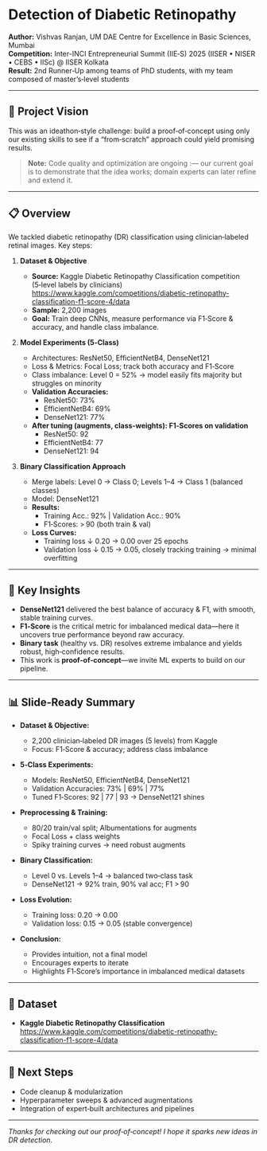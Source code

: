 # Detection of Diabetic Retinopathy

**Author:** Vishvas Ranjan, UM DAE Centre for Excellence in Basic Sciences, Mumbai  
**Competition:** Inter-INCI Entrepreneurial Summit (IIE‑S) 2025 (IISER • NISER • CEBS • IISc) @ IISER Kolkata  
**Result:** 2nd Runner‑Up among teams of PhD students, with my team composed of master’s‑level students  

---

## 🚀 Project Vision

This was an ideathon‑style challenge: build a proof‑of‑concept using only our existing skills to see if a “from‑scratch” approach could yield promising results.  
> **Note:** Code quality and optimization are ongoing :— our current goal is to demonstrate that the idea works; domain experts can later refine and extend it.

---

## 📋 Overview

We tackled diabetic retinopathy (DR) classification using clinician‑labeled retinal images. Key steps:

1. **Dataset & Objective**  
   - **Source:** Kaggle Diabetic Retinopathy Classification competition  
     (5‑level labels by clinicians)  
     https://www.kaggle.com/competitions/diabetic-retinopathy-classification-f1-score-4/data  
   - **Sample:** 2,200 images  
   - **Goal:** Train deep CNNs, measure performance via F1‑Score & accuracy, and handle class imbalance.

2. **Model Experiments (5‑Class)**  
   - Architectures: ResNet50, EfficientNetB4, DenseNet121  
   - Loss & Metrics: Focal Loss; track both accuracy and F1‑Score  
   - Class imbalance: Level 0 = 52% → model easily fits majority but struggles on minority  
   - **Validation Accuracies:**  
     - ResNet50: 73%  
     - EfficientNetB4: 69%  
     - DenseNet121: 77%  
   - **After tuning (augments, class‑weights): F1‑Scores on validation**  
     - ResNet50: 92  
     - EfficientNetB4: 77  
     - DenseNet121: 94  

3. **Binary Classification Approach**  
   - Merge labels: Level 0 → Class 0; Levels 1–4 → Class 1 (balanced classes)  
   - Model: DenseNet121  
   - **Results:**  
     - Training Acc.: 92% | Validation Acc.: 90%  
     - F1‑Scores: > 90 (both train & val)  
   - **Loss Curves:**  
     - Training loss ↓ 0.20 → 0.00 over 25 epochs  
     - Validation loss ↓ 0.15 → 0.05, closely tracking training → minimal overfitting  

---

## 🎯 Key Insights

- **DenseNet121** delivered the best balance of accuracy & F1, with smooth, stable training curves.  
- **F1‑Score** is the critical metric for imbalanced medical data—here it uncovers true performance beyond raw accuracy.  
- **Binary task** (healthy vs. DR) resolves extreme imbalance and yields robust, high‑confidence results.  
- This work is **proof‑of‑concept**—we invite ML experts to build on our pipeline.

---

## 📊 Slide‑Ready Summary

- **Dataset & Objective:**  
  - 2,200 clinician‑labeled DR images (5 levels) from Kaggle  
  - Focus: F1‑Score & accuracy; address class imbalance  

- **5‑Class Experiments:**  
  - Models: ResNet50, EfficientNetB4, DenseNet121  
  - Validation Accuracies: 73% | 69% | 77%  
  - Tuned F1‑Scores: 92 | 77 | 93 → DenseNet121 shines  

- **Preprocessing & Training:**  
  - 80/20 train/val split; Albumentations for augments  
  - Focal Loss + class weights  
  - Spiky training curves → need robust augments  

- **Binary Classification:**  
  - Level 0 vs. Levels 1–4 → balanced two‑class task  
  - DenseNet121 → 92% train, 90% val acc; F1 > 90  

- **Loss Evolution:**  
  - Training loss: 0.20 → 0.00  
  - Validation loss: 0.15 → 0.05 (stable convergence)  

- **Conclusion:**  
  - Provides intuition, not a final model  
  - Encourages experts to iterate  
  - Highlights F1‑Score’s importance in imbalanced medical datasets  

---

## 🔗 Dataset

- **Kaggle Diabetic Retinopathy Classification**  
  https://www.kaggle.com/competitions/diabetic-retinopathy-classification-f1-score-4/data

---

## 📖 Next Steps

- Code cleanup & modularization  
- Hyperparameter sweeps & advanced augmentations  
- Integration of expert‑built architectures and pipelines  

---

*Thanks for checking out our proof‑of‑concept! I hope it sparks new ideas in DR detection.*  
